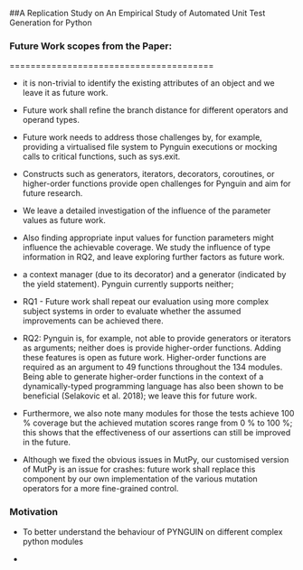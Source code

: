 ##A Replication Study on An Empirical Study of Automated Unit Test Generation for Python


### Future Work scopes from the Paper:
=======================================
 -  it is non-trivial to identify the existing attributes of an object and we
leave it as future work.
- Future work shall refine the branch distance for different operators and
operand types.
- Future work needs to address those challenges by, for example, providing a virtualised file system to Pynguin executions or mocking calls to critical functions, such as sys.exit.

- Constructs such as generators, iterators,
decorators, coroutines, or higher-order functions provide open challenges for
Pynguin and aim for future research.

- We leave a detailed investigation of the influence of the parameter values as future work.

- Also finding appropriate input values for function parameters might influence the achievable coverage. We study the influence of type information in RQ2, and leave exploring further factors as future work.

- a context manager (due to its decorator) and a generator (indicated by the yield statement). Pynguin currently supports neither;

- RQ1 - Future work shall repeat our evaluation using more complex subject systems in order to evaluate whether the assumed improvements can be achieved there.

- RQ2: Pynguin is, for example, not able to provide generators or iterators as arguments; neither does is provide higher-order functions. Adding these features is open as future work. Higher-order functions are required as an argument to 49 functions throughout the 134 modules. Being able to generate higher-order functions in the context of a dynamically-typed programming language has also been shown to be beneficial (Selakovic et al. 2018); we leave this for future work.

- Furthermore, we also note many modules for those the tests
achieve 100 % coverage but the achieved mutation scores range from 0 % to
100 %; this shows that the effectiveness of our assertions can still be improved
in the future.

- Although we fixed the obvious issues in MutPy, our customised version of MutPy is
an issue for crashes: future work shall replace this component by our own
implementation of the various mutation operators for a more fine-grained
control.

### Motivation

- To better understand the behaviour of PYNGUIN on different complex python modules 

- 